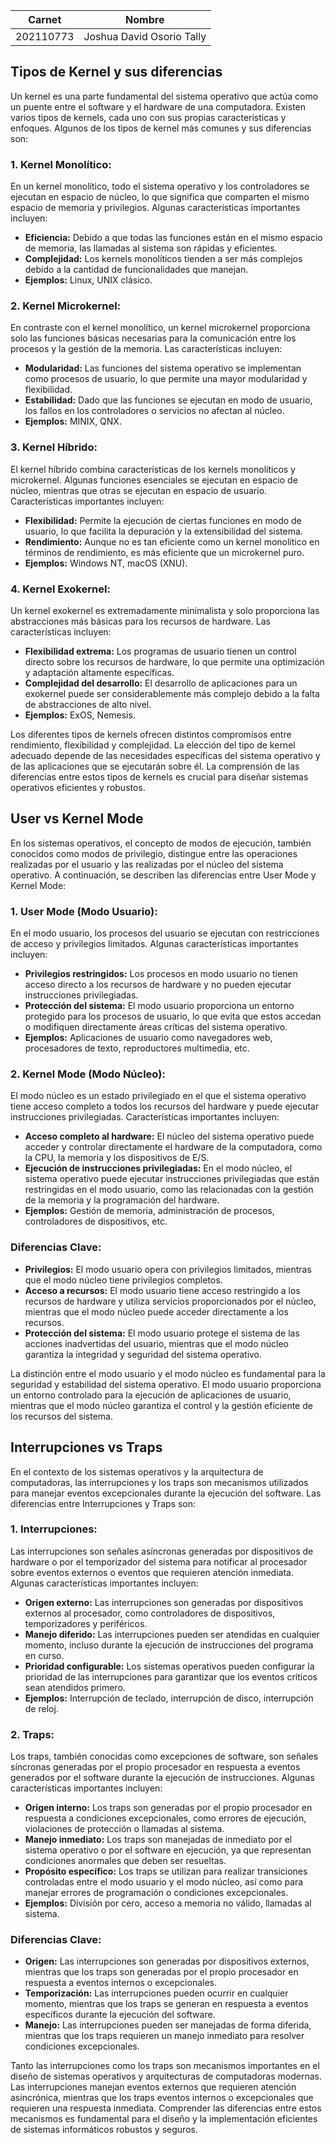 | Carnet    | Nombre                     |
|-----------|----------------------------|
| 202110773 | Joshua David Osorio Tally |

## Tipos de Kernel y sus diferencias

Un kernel es una parte fundamental del sistema operativo que actúa como un puente entre el software y el hardware de una computadora. Existen varios tipos de kernels, cada uno con sus propias características y enfoques. Algunos de los tipos de kernel más comunes y sus diferencias son:

### 1. **Kernel Monolítico:**

En un kernel monolítico, todo el sistema operativo y los controladores se ejecutan en espacio de núcleo, lo que significa que comparten el mismo espacio de memoria y privilegios. Algunas características importantes incluyen:

- **Eficiencia:** Debido a que todas las funciones están en el mismo espacio de memoria, las llamadas al sistema son rápidas y eficientes.
- **Complejidad:** Los kernels monolíticos tienden a ser más complejos debido a la cantidad de funcionalidades que manejan.
- **Ejemplos:** Linux, UNIX clásico.

### 2. **Kernel Microkernel:**

En contraste con el kernel monolítico, un kernel microkernel proporciona solo las funciones básicas necesarias para la comunicación entre los procesos y la gestión de la memoria. Las características incluyen:

- **Modularidad:** Las funciones del sistema operativo se implementan como procesos de usuario, lo que permite una mayor modularidad y flexibilidad.
- **Estabilidad:** Dado que las funciones se ejecutan en modo de usuario, los fallos en los controladores o servicios no afectan al núcleo.
- **Ejemplos:** MINIX, QNX.

### 3. **Kernel Híbrido:**

El kernel híbrido combina características de los kernels monolíticos y microkernel. Algunas funciones esenciales se ejecutan en espacio de núcleo, mientras que otras se ejecutan en espacio de usuario. Características importantes incluyen:

- **Flexibilidad:** Permite la ejecución de ciertas funciones en modo de usuario, lo que facilita la depuración y la extensibilidad del sistema.
- **Rendimiento:** Aunque no es tan eficiente como un kernel monolítico en términos de rendimiento, es más eficiente que un microkernel puro.
- **Ejemplos:** Windows NT, macOS (XNU).

### 4. **Kernel Exokernel:**

Un kernel exokernel es extremadamente minimalista y solo proporciona las abstracciones más básicas para los recursos de hardware. Las características incluyen:

- **Flexibilidad extrema:** Los programas de usuario tienen un control directo sobre los recursos de hardware, lo que permite una optimización y adaptación altamente específicas.
- **Complejidad del desarrollo:** El desarrollo de aplicaciones para un exokernel puede ser considerablemente más complejo debido a la falta de abstracciones de alto nivel.
- **Ejemplos:** ExOS, Nemesis.

Los diferentes tipos de kernels ofrecen distintos compromisos entre rendimiento, flexibilidad y complejidad. La elección del tipo de kernel adecuado depende de las necesidades específicas del sistema operativo y de las aplicaciones que se ejecutarán sobre él. La comprensión de las diferencias entre estos tipos de kernels es crucial para diseñar sistemas operativos eficientes y robustos.



## User vs Kernel Mode

En los sistemas operativos, el concepto de modos de ejecución, también conocidos como modos de privilegio, distingue entre las operaciones realizadas por el usuario y las realizadas por el núcleo del sistema operativo. A continuación, se describen las diferencias entre User Mode y Kernel Mode:

### 1. **User Mode (Modo Usuario):**

En el modo usuario, los procesos del usuario se ejecutan con restricciones de acceso y privilegios limitados. Algunas características importantes incluyen:

- **Privilegios restringidos:** Los procesos en modo usuario no tienen acceso directo a los recursos de hardware y no pueden ejecutar instrucciones privilegiadas.
- **Protección del sistema:** El modo usuario proporciona un entorno protegido para los procesos de usuario, lo que evita que estos accedan o modifiquen directamente áreas críticas del sistema operativo.
- **Ejemplos:** Aplicaciones de usuario como navegadores web, procesadores de texto, reproductores multimedia, etc.

### 2. **Kernel Mode (Modo Núcleo):**

El modo núcleo es un estado privilegiado en el que el sistema operativo tiene acceso completo a todos los recursos del hardware y puede ejecutar instrucciones privilegiadas. Características importantes incluyen:

- **Acceso completo al hardware:** El núcleo del sistema operativo puede acceder y controlar directamente el hardware de la computadora, como la CPU, la memoria y los dispositivos de E/S.
- **Ejecución de instrucciones privilegiadas:** En el modo núcleo, el sistema operativo puede ejecutar instrucciones privilegiadas que están restringidas en el modo usuario, como las relacionadas con la gestión de la memoria y la programación del hardware.
- **Ejemplos:** Gestión de memoria, administración de procesos, controladores de dispositivos, etc.

### Diferencias Clave:

- **Privilegios:** El modo usuario opera con privilegios limitados, mientras que el modo núcleo tiene privilegios completos.
- **Acceso a recursos:** El modo usuario tiene acceso restringido a los recursos de hardware y utiliza servicios proporcionados por el núcleo, mientras que el modo núcleo puede acceder directamente a los recursos.
- **Protección del sistema:** El modo usuario protege el sistema de las acciones inadvertidas del usuario, mientras que el modo núcleo garantiza la integridad y seguridad del sistema operativo.


La distinción entre el modo usuario y el modo núcleo es fundamental para la seguridad y estabilidad del sistema operativo. El modo usuario proporciona un entorno controlado para la ejecución de aplicaciones de usuario, mientras que el modo núcleo garantiza el control y la gestión eficiente de los recursos del sistema.


## Interrupciones vs Traps

En el contexto de los sistemas operativos y la arquitectura de computadoras, las interrupciones y los traps son mecanismos utilizados para manejar eventos excepcionales durante la ejecución del software. Las diferencias entre Interrupciones y Traps son:

### 1. **Interrupciones:**

Las interrupciones son señales asíncronas generadas por dispositivos de hardware o por el temporizador del sistema para notificar al procesador sobre eventos externos o eventos que requieren atención inmediata. Algunas características importantes incluyen:

- **Origen externo:** Las interrupciones son generadas por dispositivos externos al procesador, como controladores de dispositivos, temporizadores y periféricos.
- **Manejo diferido:** Las interrupciones pueden ser atendidas en cualquier momento, incluso durante la ejecución de instrucciones del programa en curso.
- **Prioridad configurable:** Los sistemas operativos pueden configurar la prioridad de las interrupciones para garantizar que los eventos críticos sean atendidos primero.
- **Ejemplos:** Interrupción de teclado, interrupción de disco, interrupción de reloj.

### 2. **Traps:**

Los traps, también conocidas como excepciones de software, son señales síncronas generadas por el propio procesador en respuesta a eventos generados por el software durante la ejecución de instrucciones. Algunas características importantes incluyen:

- **Origen interno:** Los traps son generadas por el propio procesador en respuesta a condiciones excepcionales, como errores de ejecución, violaciones de protección o llamadas al sistema.
- **Manejo inmediato:** Los traps son manejadas de inmediato por el sistema operativo o por el software en ejecución, ya que representan condiciones anormales que deben ser resueltas.
- **Propósito específico:** Los traps se utilizan para realizar transiciones controladas entre el modo usuario y el modo núcleo, así como para manejar errores de programación o condiciones excepcionales.
- **Ejemplos:** División por cero, acceso a memoria no válido, llamadas al sistema.

### Diferencias Clave:

- **Origen:** Las interrupciones son generadas por dispositivos externos, mientras que los traps son generadas por el propio procesador en respuesta a eventos internos o excepcionales.
- **Temporización:** Las interrupciones pueden ocurrir en cualquier momento, mientras que los traps se generan en respuesta a eventos específicos durante la ejecución del software.
- **Manejo:** Las interrupciones pueden ser manejadas de forma diferida, mientras que los traps requieren un manejo inmediato para resolver condiciones excepcionales.

Tanto las interrupciones como los traps son mecanismos importantes en el diseño de sistemas operativos y arquitecturas de computadoras modernas. Las interrupciones manejan eventos externos que requieren atención asincrónica, mientras que los traps eventos internos o excepcionales que requieren una respuesta inmediata. Comprender las diferencias entre estos mecanismos es fundamental para el diseño y la implementación eficientes de sistemas informáticos robustos y seguros.
